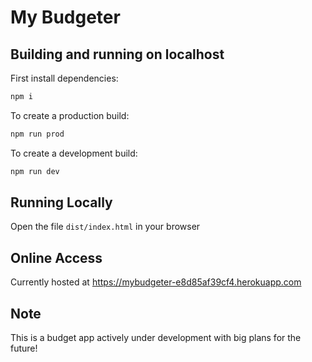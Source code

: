 # My Budgeter

## Building and running on localhost

First install dependencies:

```sh
npm i
```

To create a production build:

```sh
npm run prod
```

To create a development build:

```sh
npm run dev
```

## Running Locally

Open the file `dist/index.html` in your browser

## Online Access

Currently hosted at https://mybudgeter-e8d85af39cf4.herokuapp.com

## Note

This is a budget app actively under development with big plans for the future!


